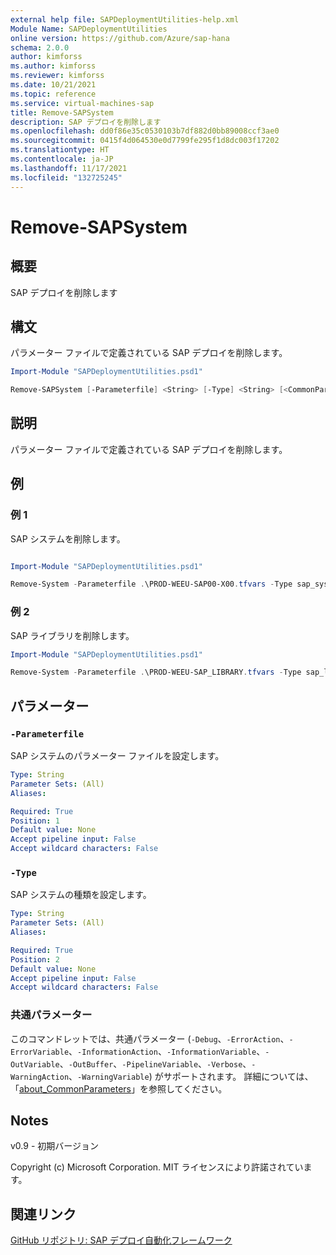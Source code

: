 ```yaml
---
external help file: SAPDeploymentUtilities-help.xml
Module Name: SAPDeploymentUtilities
online version: https://github.com/Azure/sap-hana
schema: 2.0.0
author: kimforss
ms.author: kimforss
ms.reviewer: kimforss
ms.date: 10/21/2021
ms.topic: reference
ms.service: virtual-machines-sap
title: Remove-SAPSystem
description: SAP デプロイを削除します
ms.openlocfilehash: dd0f86e35c0530103b7df882d0bb89008ccf3ae0
ms.sourcegitcommit: 0415f4d064530e0d7799fe295f1d8dc003f17202
ms.translationtype: HT
ms.contentlocale: ja-JP
ms.lasthandoff: 11/17/2021
ms.locfileid: "132725245"
---
```

# Remove-SAPSystem

## 概要
SAP デプロイを削除します

## 構文

パラメーター ファイルで定義されている SAP デプロイを削除します。

```powershell
Import-Module "SAPDeploymentUtilities.psd1"

Remove-SAPSystem [-Parameterfile] <String> [-Type] <String> [<CommonParameters>]
```

## 説明
パラメーター ファイルで定義されている SAP デプロイを削除します。

## 例

### 例 1

SAP システムを削除します。

```powershell

Import-Module "SAPDeploymentUtilities.psd1"

Remove-System -Parameterfile .\PROD-WEEU-SAP00-X00.tfvars -Type sap_system
```

### 例 2

SAP ライブラリを削除します。

```powershell
Import-Module "SAPDeploymentUtilities.psd1"

Remove-System -Parameterfile .\PROD-WEEU-SAP_LIBRARY.tfvars -Type sap_library
```

## パラメーター

### `-Parameterfile`
SAP システムのパラメーター ファイルを設定します。

```yaml
Type: String
Parameter Sets: (All)
Aliases:

Required: True
Position: 1
Default value: None
Accept pipeline input: False
Accept wildcard characters: False
```

### `-Type`
SAP システムの種類を設定します。

```yaml
Type: String
Parameter Sets: (All)
Aliases:

Required: True
Position: 2
Default value: None
Accept pipeline input: False
Accept wildcard characters: False
```

### 共通パラメーター
このコマンドレットでは、共通パラメーター (`-Debug`、`-ErrorAction`、`-ErrorVariable`、`-InformationAction`、`-InformationVariable`、`-OutVariable`、`-OutBuffer`、`-PipelineVariable`、`-Verbose`、`-WarningAction`、`-WarningVariable`) がサポートされます。 詳細については、「[about_CommonParameters](https://go.microsoft.com/fwlink/?LinkID=113216)」を参照してください。

## Notes
v0.9 - 初期バージョン


Copyright (c) Microsoft Corporation.
MIT ライセンスにより許諾されています。

## 関連リンク

[GitHub リポジトリ: SAP デプロイ自動化フレームワーク](https://github.com/Azure/sap-hana)
